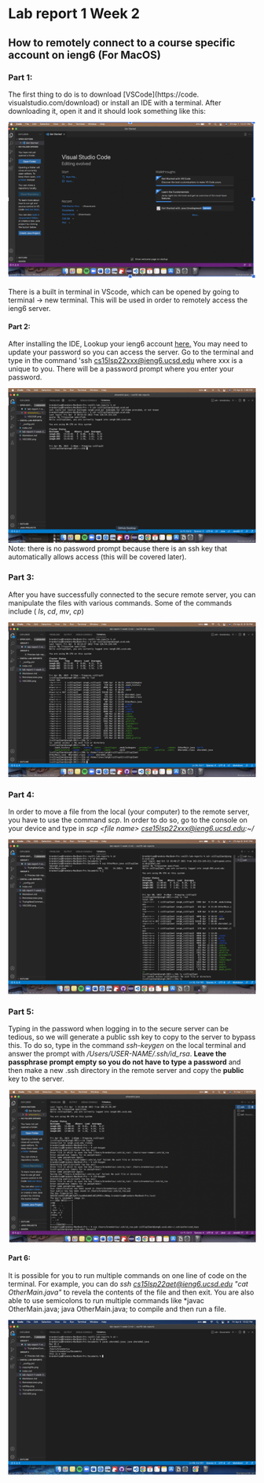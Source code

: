 # Lab report 1 Week 2 

## How to remotely connect to a course specific account on ieng6 (For MacOS)


### Part 1: 

The first thing to do is to download [VSCode](https://code. visualstudio.com/download) or install an IDE with a terminal. After downloading it, open it and it should look something like this:


![VScode image](VSCODE.png)

There is a built in terminal in VScode, which can be opened by going to terminal -> new terminal. This will be used in order to remotely access the ieng6 server. 

#### **Part 2**: 
After installing the IDE, Lookup your ieng6 account [here.](https://sdacs.ucsd.edu/~icc/index.php) You may need to update your password so you can access the server. Go to the terminal and type in the command 'ssh cs15lsp22xxx@ieng6.ucsd.edu where xxx is a unique to you. There will be a password prompt where you enter your password. 


![RemoteAccess](Remoteaccess.png)
Note: there is no password prompt because there is an ssh key that automatically allows access (this will be covered later). 

### Part 3:

After you have successfully connected to the secure remote server, you can manipulate the files with various commands. Some of the commands include ( *ls*, *cd*, *mv*, *cp*)


![trying terminal commands](TryingNewCommands.png)


### Part 4:

In order to move a file from the local (your computer) to the remote server, you have to use the command *scp*. In order to do so, go to the console on your device and type in *scp <file name\> cse15lsp22xxx@ieng6.ucsd.edu:\~/*


![copying file](copyingfile.png)


### Part 5:

Typing in the password when logging in to the secure server can be tedious, so we will generate a public ssh key to copy to the server to bypass this. To do so, type in the command *ssh-keygen* on the local terminal and answer the prompt with */Users/USER-NAME/.ssh/id_rsa*. **Leave the passphrase prompt empty so you do not have to type a password** and then make a new .ssh directory in the remote server and copy the **public** key to the server. 


![sshKeygen](sshKey.png)


#### **Part 6**:

It is possible for you to run multiple commands on one line of code on the terminal. For example, you can do *ssh cs15lsp22aet@ieng6.ucsd.edu "cat OtherMain.java"* to revela the contents of the file and then exit. You are also able to use semicolons to run multiple commands like *javac OtherMain.java; java OtherMain.java; to compile and then run a file. 

![MakeCodeEasier](makeCodeEasier.png)
